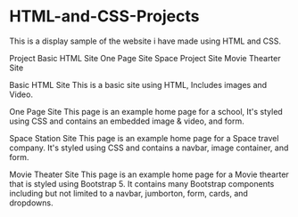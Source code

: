 # HTML-and-CSS-Projects

This is a display sample of the website i have made using HTML and CSS.

Project
Basic HTML Site
One Page Site
Space Project Site
Movie Thearter Site

Basic HTML Site
This is a basic site using HTML, Includes images and Video.

One Page Site
This page is an example home page for a school, It's styled using CSS and contains
an embedded image & video, and form.

Space Station Site
This page is an example home page for a Space travel company. It's styled using CSS and contains
a navbar, image container, and form.

Movie Theater Site
This page is an example home page for a Movie thearter that is styled using Bootstrap 5. It
contains many Bootstrap components including but not limited to a navbar, jumborton, form,
cards, and dropdowns. 
